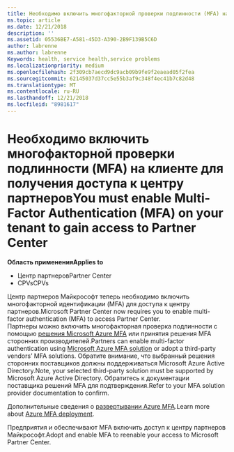```yaml
---
title: Необходимо включить многофакторной проверки подлинности (MFA) на клиенте для получения доступа к этой странице | Центр партнеров
ms.topic: article
ms.date: 12/21/2018
description: ''
ms.assetid: 05536BE7-A581-45D3-A390-2B9F139B5C6D
author: labrenne
ms.author: labrenne
Keywords: health, service health,service problems
ms.localizationpriority: medium
ms.openlocfilehash: 2f309cb7aecd9dc9acb09b9fe9f2eaead05f2fea
ms.sourcegitcommit: 62145037d37cc5e55b3af9c348f4ec41b7c82d48
ms.translationtype: MT
ms.contentlocale: ru-RU
ms.lasthandoff: 12/21/2018
ms.locfileid: "8981617"
---
```

# <a name="you-must-enable-multi-factor-authentication-mfa-on-your-tenant-to-gain-access-to-partner-center"></a><span data-ttu-id="4b690-102">Необходимо включить многофакторной проверки подлинности (MFA) на клиенте для получения доступа к центру партнеров</span><span class="sxs-lookup"><span data-stu-id="4b690-102">You must enable Multi-Factor Authentication (MFA) on your tenant to gain access to Partner Center</span></span>

**<span data-ttu-id="4b690-103">Область применения</span><span class="sxs-lookup"><span data-stu-id="4b690-103">Applies to</span></span>**

- <span data-ttu-id="4b690-104">Центр партнеров</span><span class="sxs-lookup"><span data-stu-id="4b690-104">Partner Center</span></span>
- <span data-ttu-id="4b690-105">CPVs</span><span class="sxs-lookup"><span data-stu-id="4b690-105">CPVs</span></span>

<span data-ttu-id="4b690-106">Центр партнеров Майкрософт теперь необходимо включить многофакторной идентификации (MFA) для доступа к центру партнеров.</span><span class="sxs-lookup"><span data-stu-id="4b690-106">Microsoft Partner Center now requires you to enable multi-factor authentication (MFA) to access Partner Center.</span></span>  
<span data-ttu-id="4b690-107">Партнеры можно включить многофакторная проверка подлинности с помощью [решения Microsoft Azure MFA](https://docs.microsoft.com/en-us/azure/active-directory/authentication/concept-mfa-howitworks) или принятия решения MFA сторонних производителей.</span><span class="sxs-lookup"><span data-stu-id="4b690-107">Partners can enable multi-factor authentication using [Microsoft Azure MFA solution](https://docs.microsoft.com/en-us/azure/active-directory/authentication/concept-mfa-howitworks) or adopt a third-party vendors’ MFA solutions.</span></span> <span data-ttu-id="4b690-108">Обратите внимание, что выбранный решения сторонних поставщиков должны поддерживаться Microsoft Azure Active Directory.</span><span class="sxs-lookup"><span data-stu-id="4b690-108">Note, your selected third-party solution must be supported by Microsoft Azure Active Directory.</span></span> <span data-ttu-id="4b690-109">Обратитесь к документации поставщика решений MFA для подтверждения.</span><span class="sxs-lookup"><span data-stu-id="4b690-109">Refer to your MFA solution provider documentation to confirm.</span></span> 

<span data-ttu-id="4b690-110">Дополнительные сведения о [развертывании Azure MFA](https://docs.microsoft.com/en-us/azure/active-directory/authentication/howto-mfa-getstarted).</span><span class="sxs-lookup"><span data-stu-id="4b690-110">Learn more about [Azure MFA deployment](https://docs.microsoft.com/en-us/azure/active-directory/authentication/howto-mfa-getstarted).</span></span> 
 
<span data-ttu-id="4b690-111">Предприятия и обеспечивают MFA включить доступ к центру партнеров Майкрософт.</span><span class="sxs-lookup"><span data-stu-id="4b690-111">Adopt and enable MFA to reenable your access to Microsoft Partner Center.</span></span> 